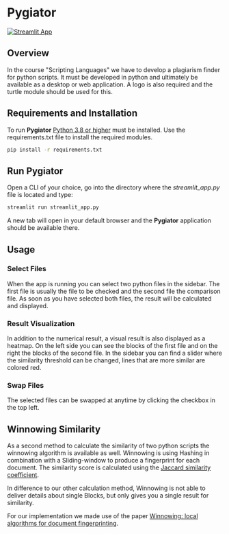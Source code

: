 # Pygiator

[![Streamlit App](https://static.streamlit.io/badges/streamlit_badge_black_white.svg)](https://share.streamlit.io/qtr1ck/pygiator/main)

## Overview

In the course "Scripting Languages" we have to develop a plagiarism finder for python scripts.
It must be developed in python and ultimately be available as a desktop or web application.
A logo is also required and the turtle module should be used for this.

## Requirements and Installation

To run **Pygiator** [Python 3.8 or higher](https://www.python.org/) must be installed.
Use the requirements.txt file to install the required modules.

```bash
pip install -r requirements.txt
```

## Run Pygiator

Open a CLI of your choice, go into the directory where the *streamlit_app.py* file is located and type:

```bash
streamlit run streamlit_app.py
```

A new tab will open in your default browser and the **Pygiator** application should be available there.

## Usage

### Select Files

When the app is running you can select two python files in the sidebar. The first file is usually the file to be checked and the second file the comparison file. As soon as you have selected both files, the result will be calculated and displayed.

### Result Visualization

In addition to the numerical result, a visual result is also displayed as a heatmap. On the left side you can see the blocks of the first file and on the right the blocks of the second file. In the sidebar you can find a slider where the similarity threshold can be changed, lines that are more similar are colored red.

### Swap Files

The selected files can be swapped at anytime by clicking the checkbox in the top left.
  

## Winnowing Similarity

As a second method to calculate the similarity of two python scripts the winnowing algorithm is available as well. Winnowing is using Hashing in combination with a Sliding-window to produce a fingerprint for each document. The similarity score is calculated using the [Jaccard similarity coefficient](https://en.wikipedia.org/wiki/Jaccard_index).  
  
In difference to our other calculation method, Winnowing is not able to deliver details about single Blocks, but only gives you a single result for similarity.  

For our implementation we made use of the paper [Winnowing: local algorithms for document fingerprinting](https://theory.stanford.edu/~aiken/publications/papers/sigmod03.pdf).
